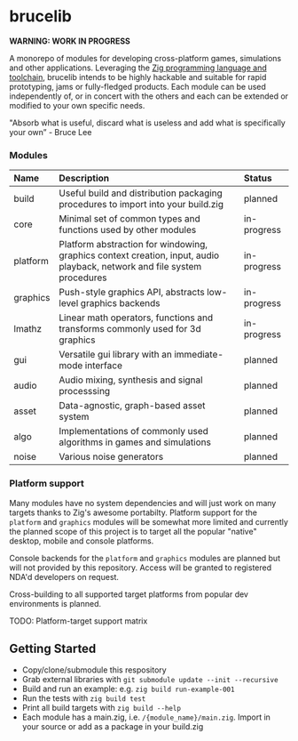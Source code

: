 # brucelib

**WARNING: WORK IN PROGRESS**

A monorepo of modules for developing cross-platform games, simulations and other applications. Leveraging the [Zig programming language and toolchain](https://ziglang.org/), brucelib intends to be highly hackable and suitable for rapid prototyping, jams or fully-fledged products. Each module can be used independently of, or in concert with the others and each can be extended or modified to your own specific needs.

"Absorb what is useful, discard what is useless and add what is specifically your own” - Bruce Lee


### Modules
| Name | Description | Status |
| :--- | :---------- | :----- |
| build | Useful build and distribution packaging procedures to import into your build.zig | planned |
| core | Minimal set of common types and functions used by other modules | in-progress |
| platform | Platform abstraction for windowing, graphics context creation, input, audio playback, network and file system procedures | in-progress |
| graphics | Push-style graphics API, abstracts low-level graphics backends | in-progress |
| lmathz | Linear math operators, functions and transforms commonly used for 3d graphics | in-progress |
| gui | Versatile gui library with an immediate-mode interface | planned |
| audio | Audio mixing, synthesis and signal processsing | planned |
| asset | Data-agnostic, graph-based asset system | planned |
| algo | Implementations of commonly used algorithms in games and simulations | planned |
| noise | Various noise generators | planned |


### Platform support
Many modules have no system dependencies and will just work on many targets thanks to Zig's awesome portabilty. Platform support for the `platform` and `graphics` modules will be somewhat more limited and currently the planned scope of this project is to target all the popular "native" desktop, mobile and console platforms.

Console backends for the `platform` and `graphics` modules are planned but will not provided by this repository. Access will be granted to registered NDA'd developers on request.

Cross-building to all supported target platforms from popular dev environments is planned.

TODO: Platform-target support matrix


## Getting Started
- Copy/clone/submodule this respository
- Grab external libraries with `git submodule update --init --recursive`
- Build and run an example: e.g. `zig build run-example-001`
- Run the tests with `zig build test`
- Print all build targets with `zig build --help`
- Each module has a main.zig, i.e. `/{module_name}/main.zig`. Import in your source or add as a package in your build.zig

